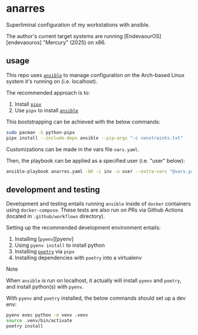 # anarres

Superliminal configuration of my workstations with ansible.

The author's current target systems are running [EndevaourOS][endevaouros] "Mercury" (2025) on x86.

## usage

This repo uses [`ansible`][ansible] to manage configuration on the Arch-based Linux system
it's running on (i.e. localhost).

The recommended approach is to:

1. Install [`pipx`][pipx]
1. Use `pipx` to install [`ansible`][ansible]

This bootstrapping can be achieved with the below commands:

```bash
sudo pacman -S python-pipx
pipx install --include-deps ansible --pip-args "-c constraints.txt"
```

Customizations can be made in the vars file `vars.yaml`.

Then, the playbook can be applied as a specified user (i.e. "user" below):

```bash
ansible-playbook anarres.yaml -bK -i inv -u user --extra-vars "@vars.yaml"
```

## development and testing

Development and testing entails running `ansible` inside of `docker` containers using `docker-compose`.
These tests are also run on PRs via Github Actions (located in `.github/workflows` directory).

Setting up the recommended development environment entails:

1. Installing [`pyenv`][pyenv]
1. Using `pyenv install` to install python
1. Installing [`poetry`][poetry] via `pipx`
1. Installing dependencies with `poetry` into a virtualenv

> [!NOTE]
> When `ansible` is run on localhost, it actually will install `pyenv` and `poetry`,
> and install python(s) with `pyenv`. 

With `pyenv` and `poetry` installed, the below commands should set up a dev env:

```bash
pyenv exec python -m venv .venv
source .venv/bin/activate
poetry install
```

[ansible]: https://github.com/ansible/ansible
[endeavouros]: https://endeavouros.com/
[pipx]: https://github.com/pypa/pipx 
[poetry]: https://github.com/python-poetry/poetry

